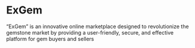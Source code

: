 # ExGem
“ExGem” is an innovative online marketplace designed to revolutionize the gemstone market by providing a user-friendly, secure, and effective platform for gem buyers and sellers
